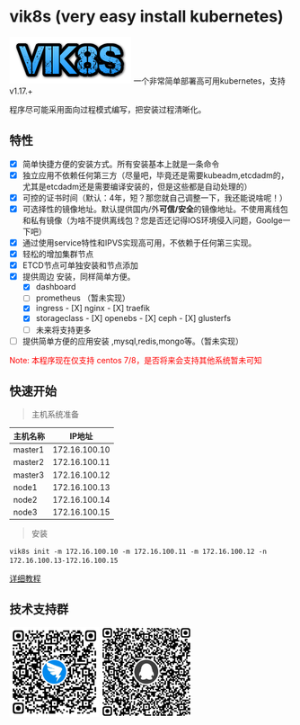# vik8s (very easy install kubernetes)
![](./logo.png)
一个非常简单部署高可用kubernetes，支持 v1.17.+

程序尽可能采用面向过程模式编写，把安装过程清晰化。
## 特性

- [X] 简单快捷方便的安装方式。所有安装基本上就是一条命令
- [X] 独立应用不依赖任何第三方（尽量吧，毕竟还是需要kubeadm,etcdadm的，尤其是etcdadm还是需要编译安装的，但是这些都是自动处理的）
- [X] 可控的证书时间（默认：4年，短？那您就自己调整一下，我还能说啥呢！）
- [X] 可选择性的镜像地址。默认提供国内/外**可信/安全**的镜像地址。不使用离线包和私有镜像（为啥不提供离线包？您是否还记得IOS环境侵入问题，Goolge一下吧）
- [X] 通过使用service特性和IPVS实现高可用，不依赖于任何第三实现。
- [X] 轻松的增加集群节点
- [X] ETCD节点可单独安装和节点添加
- [x] 提供周边 安装，同样简单方便。
    - [X] dashboard 
    - [ ] prometheus （暂未实现）
    - [x] ingress 
            - [X] nginx
            - [X] traefik
    - [x] storageclass
            - [X] openebs
            - [X] ceph
            - [X] glusterfs
    - [ ] 未来将支持更多
- [ ] 提供简单方便的应用安装 ,mysql,redis,mongo等。（暂未实现）

<p style="color:red">Note: 本程序现在仅支持 centos 7/8，是否将来会支持其他系统暂未可知</p>

## 快速开始
> 主机系统准备

| 主机名称 | IP地址|
|--|--|
| master1 | 172.16.100.10 |
| master2 | 172.16.100.11 |
| master3 | 172.16.100.12 |
| node1 | 172.16.100.13 |
| node2 | 172.16.100.14 |
| node3 | 172.16.100.15 |

>安装

```shell
vik8s init -m 172.16.100.10 -m 172.16.100.11 -m 172.16.100.12 -n 172.16.100.13-172.16.100.15
```

[详细教程](./docs/INSTALL.MD)

## 技术支持群

![](./docs/dd.png) ![](./docs/qq.png) 